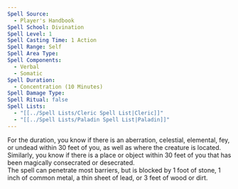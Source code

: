 ```yaml
---
Spell Source:
  - Player's Handbook
Spell School: Divination
Spell Level: 1
Spell Casting Time: 1 Action
Spell Range: Self
Spell Area Type: 
Spell Components:
  - Verbal
  - Somatic
Spell Duration:
  - Concentration (10 Minutes)
Spell Damage Type: 
Spell Ritual: false
Spell Lists:
  - "[[../Spell Lists/Cleric Spell List|Cleric]]"
  - "[[../Spell Lists/Paladin Spell List|Paladin]]"
---
```


For the duration, you know if there is an aberration, celestial, elemental, fey, or undead within 30 feet of you, as well as where the creature is located. Similarly, you know if there is a place or object within 30 feet of you that has been magically consecrated or desecrated.  
The spell can penetrate most barriers, but is blocked by 1 foot of stone, 1 inch of common metal, a thin sheet of lead, or 3 feet of wood or dirt.
